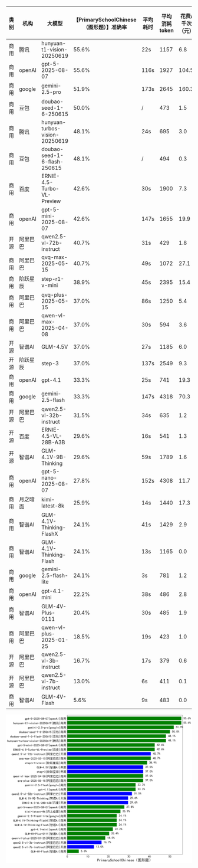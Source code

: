 
|类别|机构|大模型|【PrimarySchoolChinese（图形题）】准确率|平均耗时|平均消耗token|花费/千次（元）|排名（准确率）|
|---|---|-----|-------------------|-------|-----------|-----------|-----------|
|商用|腾讯|hunyuan-t1-vision-20250619|55.6%|22s|1157|6.8|1|
|商用|openAI|gpt-5-2025-08-07|55.6%|116s|1927|104.5|2|
|商用|google|gemini-2.5-pro|51.9%|173s|2645|160.3|3|
|商用|豆包|doubao-seed-1-6-250615|50.0%|/|473|1.5|4|
|商用|腾讯|hunyuan-turbos-vision-20250619|48.1%|24s|695|3.0|5|
|商用|豆包|doubao-seed-1-6-flash-250615|48.1%|/|494|0.3|6|
|商用|百度|ERNIE-4.5-Turbo-VL-Preview|42.6%|30s|1900|7.3|7|
|商用|openAI|gpt-5-mini-2025-08-07|42.6%|147s|1655|19.9|8|
|开源|阿里巴巴|qwen2.5-vl-72b-instruct|40.7%|31s|429|1.8|9|
|商用|阿里巴巴|qvq-max-2025-05-15|40.7%|49s|1072|27.1|10|
|商用|阶跃星辰|step-r1-v-mini|38.9%|45s|2395|15.4|11|
|商用|阿里巴巴|qvq-plus-2025-05-15|37.0%|86s|1250|5.4|12|
|商用|阿里巴巴|qwen-vl-max-2025-04-08|37.0%|30s|594|3.6|13|
|开源|智谱AI|GLM-4.5V|37.0%|27s|1185|6.0|14|
|开源|阶跃星辰|step-3|37.0%|137s|2549|9.3|15|
|商用|openAI|gpt-4.1|33.3%|25s|741|19.3|16|
|商用|google|gemini-2.5-flash|33.3%|147s|4318|70.3|17|
|开源|阿里巴巴|qwen2.5-vl-32b-instruct|31.5%|34s|635|1.2|18|
|开源|百度|ERNIE-4.5-VL-28B-A3B|29.6%|16s|541|1.3|19|
|开源|智谱AI|GLM-4.1V-9B-Thinking|29.6%|59s|1789|1.6|20|
|商用|openAI|gpt-5-nano-2025-08-07|27.8%|152s|4308|11.7|21|
|商用|月之暗面|kimi-latest-8k|25.9%|14s|1440|17.3|22|
|商用|智谱AI|GLM-4.1V-Thinking-FlashX|24.1%|41s|1429|2.9|23|
|商用|智谱AI|GLM-4.1V-Thinking-Flash|24.1%|13s|1165|0.0|24|
|商用|google|gemini-2.5-flash-lite|24.1%|3s|781|1.2|25|
|商用|openAI|gpt-4.1-mini|22.2%|38s|486|2.8|26|
|商用|智谱AI|GLM-4V-Plus-0111|20.4%|30s|485|1.9|27|
|商用|阿里巴巴|qwen-vl-plus-2025-01-25|18.5%|19s|423|1.0|28|
|开源|阿里巴巴|qwen2.5-vl-3b-instruct|16.7%|17s|379|0.6|29|
|开源|阿里巴巴|qwen2.5-vl-7b-instruct|13.0%|6s|411|0.1|30|
|商用|智谱AI|GLM-4V-Flash|5.6%|9s|483|0.0|31|


![lin](../pic/PrimarySchoolChinese（图形题）.png)
